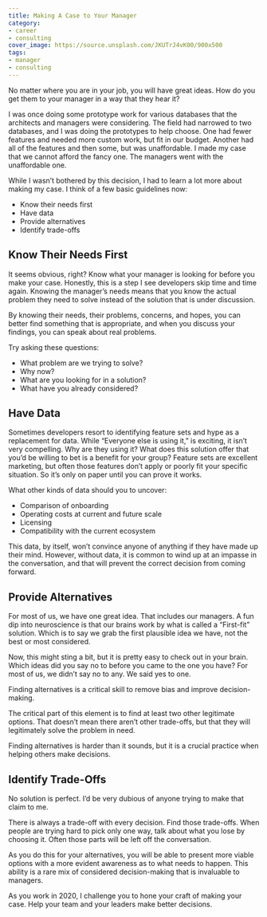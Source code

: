 ```yaml
---
title: Making A Case to Your Manager
category: 
- career
- consulting
cover_image: https://source.unsplash.com/JKUTrJ4vK00/900x500
tags:
- manager
- consulting
---
```

No matter where you are in your job, you will have great ideas. How do you get them to your manager in a way that they hear it?

I was once doing some prototype work for various databases that the architects and managers were considering. The field had narrowed to two databases, and I was doing the prototypes to help choose. One had fewer features and needed more custom work, but fit in our budget. Another had all of the features and then some, but was unaffordable. I made my case that we cannot afford the fancy one. The managers went with the unaffordable one.

While I wasn’t bothered by this decision, I had to learn a lot more about making my case. I think of a few basic guidelines now:

- Know their needs first
- Have data
- Provide alternatives
- Identify trade-offs

## Know Their Needs First

It seems obvious, right? Know what your manager is looking for before you make your case. Honestly, this is a step I see developers skip time and time again. Knowing the manager’s needs means that you know the actual problem they need to solve instead of the solution that is under discussion. 

By knowing their needs, their problems, concerns, and hopes, you can better find something that is appropriate, and when you discuss your findings, you can speak about real problems.

Try asking these questions:

- What problem are we trying to solve?
- Why now?
- What are you looking for in a solution?
- What have you already considered?


## Have Data

Sometimes developers resort to identifying feature sets and hype as a replacement for data. While “Everyone else is using it,” is exciting, it isn’t very compelling. Why are they using it? What does this solution offer that you’d be willing to bet is a benefit for your group? Feature sets are excellent marketing, but often those features don’t apply or poorly fit your specific situation. So it’s only on paper until you can prove it works.

What other kinds of data should you to uncover:

- Comparison of onboarding
- Operating costs at current and future scale
- Licensing
- Compatibility with the current ecosystem

This data, by itself, won’t convince anyone of anything if they have made up their mind. However, without data, it is common to wind up at an impasse in the conversation, and that will prevent the correct decision from coming forward.

## Provide Alternatives

For most of us, we have one great idea. That includes our managers. A fun dip into neuroscience is that our brains work by what is called a “First-fit” solution. Which is to say we grab the first plausible idea we have, not the best or most considered.

Now, this might sting a bit, but it is pretty easy to check out in your brain. Which ideas did you say no to before you came to the one you have? For most of us, we didn’t say no to any. We said yes to one.

Finding alternatives is a critical skill to remove bias and improve decision-making.

The critical part of this element is to find at least two other legitimate options. That doesn’t mean there aren’t other trade-offs, but that they will legitimately solve the problem in need.

Finding alternatives is harder than it sounds, but it is a crucial practice when helping others make decisions.


## Identify Trade-Offs

No solution is perfect. I’d be very dubious of anyone trying to make that claim to me.

There is always a trade-off with every decision. Find those trade-offs. When people are trying hard to pick only one way, talk about what you lose by choosing it. Often those parts will be left off the conversation.

As you do this for your alternatives, you will be able to present more viable options with a more evident awareness as to what needs to happen. This ability is a rare mix of considered decision-making that is invaluable to managers.

As you work in 2020, I challenge you to hone your craft of making your case. Help your team and your leaders make better decisions.

